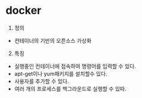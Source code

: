 # docker

1. 정의
  - 컨테이너의 기반의 오픈소스 가상화 

2. 특징
  - 실행중인 컨테이너에 접속하여 명령어를 입력할 수 있다.
  - apt-get이나 yum패키지를 설치할수 있다. 
  - 사용자를 추가할 수 있다.
  - 여러 개의 프로세스를 백그라운드로 실행할 수 있따. 
